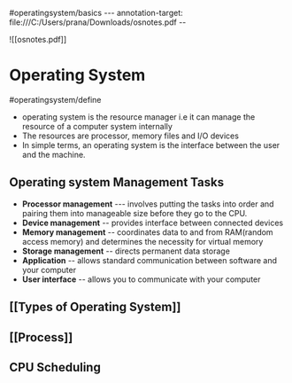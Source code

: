 #operatingsystem/basics
--- annotation-target: file:///C:/Users/prana/Downloads/osnotes.pdf --


![[osnotes.pdf]]



# Operating System
#operatingsystem/define
   - operating system is the resource manager i.e it can manage the resource of a computer system internally
   - The resources are processor, memory files and I/O devices
   - In simple terms, an operating system is the interface between the user and the machine.


## Operating system Management Tasks
- **Processor management** --- involves putting the tasks into order and pairing them into manageable size before they go to the CPU.
- **Device management** -- provides interface between connected devices
- **Memory management** -- coordinates data to and from RAM(random access memory) and determines the necessity for virtual memory
- **Storage management** -- directs permanent data storage
- **Application** -- allows standard communication between software and your computer
- **User interface** -- allows you to communicate with your computer

## [[Types of Operating System]]

## [[Process]]

## CPU Scheduling

